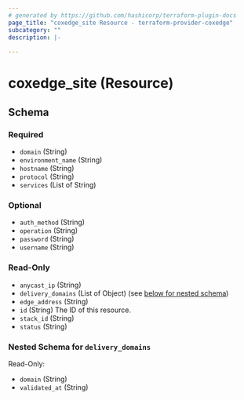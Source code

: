 ```yaml
---
# generated by https://github.com/hashicorp/terraform-plugin-docs
page_title: "coxedge_site Resource - terraform-provider-coxedge"
subcategory: ""
description: |-
  
---
```


# coxedge_site (Resource)





<!-- schema generated by tfplugindocs -->
## Schema

### Required

- `domain` (String)
- `environment_name` (String)
- `hostname` (String)
- `protocol` (String)
- `services` (List of String)

### Optional

- `auth_method` (String)
- `operation` (String)
- `password` (String)
- `username` (String)

### Read-Only

- `anycast_ip` (String)
- `delivery_domains` (List of Object) (see [below for nested schema](#nestedatt--delivery_domains))
- `edge_address` (String)
- `id` (String) The ID of this resource.
- `stack_id` (String)
- `status` (String)

<a id="nestedatt--delivery_domains"></a>
### Nested Schema for `delivery_domains`

Read-Only:

- `domain` (String)
- `validated_at` (String)


